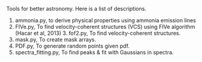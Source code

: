 Tools for better astronomy. Here is a list of descriptions.

1. ammonia.py, to derive physical properties using ammonia emission lines
2. FIVe.py, To find velocity-coherent structures (VCS) using FIVe algorithm (Hacar et al, 2013) 3. fof2.py, To find velocity-coherent structures.
4. mask.py, To create mask arrays.
5. PDF.py, To generate random points given pdf.
6. spectra_fitting.py, To find peaks & fit with Gaussians in spectra.
